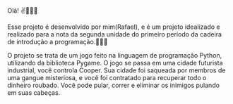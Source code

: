 Olá! ✌️🙋🏾‍♂️

Esse projeto é desenvolvido por mim(Rafael), e é um projeto idealizado e realizado para a nota da segunda unidade do primeiro período da cadeira de introdução a programação.👩🏾‍💻

O projeto se trata de um jogo feito na linguagem de programação Python, utilizando da biblioteca Pygame. O jogo se passa em uma cidade futurista industrial, você controla Cooper. 
Sua cidade foi saqueada por membros de uma gangue misteriosa, e você foi contratado para recuperar todo o dinheiro roubado.
Você pode pular, correr e eliminar os inimigos pulando em suas cabeças.





